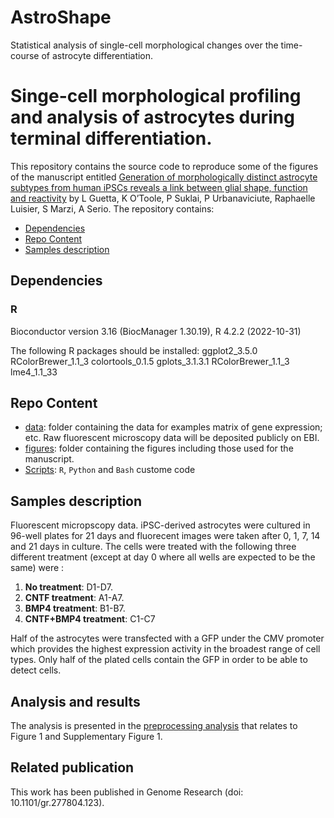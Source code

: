 # AstroShape
Statistical analysis of single-cell morphological changes over the time-course of astrocyte differentiation.

# Singe-cell morphological profiling and analysis of astrocytes during terminal differentiation.

This repository contains the source code to reproduce some of the figures of the manuscript entitled [Generation of morphologically distinct astrocyte subtypes from human iPSCs reveals a link between glial shape, function and reactivity](https://www.biorxiv.org/content/10.1101/2022.11.23.517728v1) by L Guetta, K O’Toole, P Suklai, P Urbanaviciute, Raphaelle Luisier, S Marzi, A Serio. The repository contains:

-   [Dependencies](#Dependencies)
-   [Repo Content](#Repo-Content)
-   [Samples description](#Samples_description)

## Dependencies
### R
Bioconductor version 3.16 (BiocManager 1.30.19), R 4.2.2 (2022-10-31)

The following R packages should be installed:
ggplot2_3.5.0
RColorBrewer_1.1_3
colortools_0.1.5
gplots_3.1.3.1
RColorBrewer_1.1_3
lme4_1.1_33

## Repo Content
* [data](./data): folder containing the data for examples matrix of gene expression; etc. Raw fluorescent microscopy data will be deposited publicly on EBI.
* [figures](./figures): folder containing the figures including those used for the manuscript.
* [Scripts](./scripts): `R`, `Python` and `Bash` custome code

## Samples description
Fluorescent micropscopy data. iPSC-derived astrocytes were cultured in 96-well plates for 21 days and fluorecent images were taken after 0, 1, 7, 14 and 21 days in culture. The cells were treated with the following three different treatment (except at day 0 where all wells are expected to be the same) were : 

1. **No treatment**: D1-D7.
1. **CNTF treatment**: A1-A7.
1. **BMP4 treatment**: B1-B7. 
1. **CNTF+BMP4 treatment**: C1-C7

Half of the astrocytes were transfected with a GFP under the CMV promoter which provides the highest expression activity in the broadest range of cell types. Only half of the plated cells contain the GFP in order to be able to detect cells. 

## Analysis and results
The analysis is presented in the [preprocessing analysis](https://htmlpreview.github.io/?https://github.com/RLuisier/AxonLoc/blob/main/1_overview_data.html) that relates to  Figure 1 and Supplementary Figure 1.

## Related publication
This work has been published in Genome Research (doi: 10.1101/gr.277804.123).








